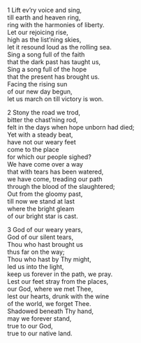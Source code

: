 1 Lift ev’ry voice and sing,  
till earth and heaven ring,  
ring with the harmonies of liberty.  
Let our rejoicing rise,  
high as the list’ning skies,  
let it resound loud as the rolling sea.  
Sing a song full of the faith  
that the dark past has taught us,  
Sing a song full of the hope  
that the present has brought us.  
Facing the rising sun  
of our new day begun,  
let us march on till victory is won.  

2 Stony the road we trod,  
bitter the chast’ning rod,  
felt in the days when hope unborn had died;  
Yet with a steady beat,  
have not our weary feet  
come to the place  
for which our people sighed?  
We have come over a way  
that with tears has been watered,  
we have come, treading our path  
through the blood of the slaughtered;  
Out from the gloomy past,  
till now we stand at last  
where the bright gleam  
of our bright star is cast.  

3 God of our weary years,  
God of our silent tears,  
Thou who hast brought us  
thus far on the way;  
Thou who hast by Thy might,  
led us into the light,  
keep us forever in the path, we pray.  
Lest our feet stray from the places,  
our God, where we met Thee,  
lest our hearts, drunk with the wine  
of the world, we forget Thee.  
Shadowed beneath Thy hand,  
may we forever stand,  
true to our God,  
true to our native land.